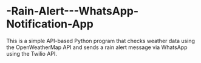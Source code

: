 # -Rain-Alert---WhatsApp-Notification-App
This is a simple API-based Python program that checks weather data using the OpenWeatherMap API  and sends a rain alert message via WhatsApp using the Twilio API.
